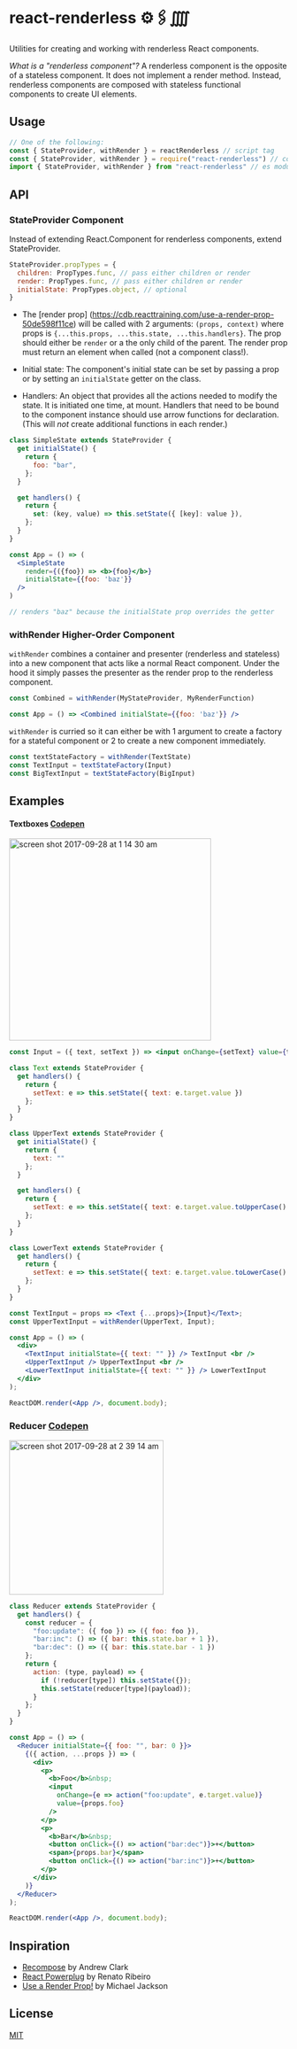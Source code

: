 # react-renderless ⚙️🖇⨌

Utilities for creating and working with renderless React components.

*What is a "renderless component"?* A renderless component is the opposite of a stateless component. It does not implement a render method. Instead, renderless components are composed with stateless functional components to create UI elements.

## Usage

```jsx
// One of the following:
const { StateProvider, withRender } = reactRenderless // script tag
const { StateProvider, withRender } = require("react-renderless") // commonjs
import { StateProvider, withRender } from "react-renderless" // es module
```

## API

### StateProvider Component

Instead of extending React.Component for renderless components, extend StateProvider.

```js
StateProvider.propTypes = {
  children: PropTypes.func, // pass either children or render
  render: PropTypes.func, // pass either children or render
  initialState: PropTypes.object, // optional
}
```

- The [render prop] (https://cdb.reacttraining.com/use-a-render-prop-50de598f11ce) will be called with 2 arguments: `(props, context)` where props is `{...this.props, ...this.state, ...this.handlers}`. The prop should either be `render` or a the only child of the parent. The render prop must return an element when called (not a component class!).

- Initial state: The component's initial state can be set by passing a prop or by setting an `initialState` getter on the class.

- Handlers: An object that provides all the actions needed to modify the state. It is initiated one time, at mount. Handlers that need to be bound to the component instance should use arrow functions for declaration. (This will _not_ create additional functions in each render.)

```jsx
class SimpleState extends StateProvider {
  get initialState() {
    return {
      foo: "bar",
    };
  }

  get handlers() {
    return {
      set: (key, value) => this.setState({ [key]: value }),
    };
  }
}

const App = () => (
  <SimpleState
    render={({foo}) => <b>{foo}</b>}
    initialState={{foo: 'baz'}}
  />
)

// renders "baz" because the initialState prop overrides the getter

```

### withRender Higher-Order Component

`withRender` combines a container and presenter (renderless and stateless) into a new component that acts like a normal React component. Under the hood it simply passes the presenter as the render prop to the renderless component.



```jsx
const Combined = withRender(MyStateProvider, MyRenderFunction)

const App = () => <Combined initialState={{foo: 'baz'}} />
```

`withRender` is curried so it can either be with 1 argument to create a factory for a stateful component or 2 to create a new component immediately.

```jsx
const textStateFactory = withRender(TextState)
const TextInput = textStateFactory(Input)
const BigTextInput = textStateFactory(BigInput)
```

## Examples

#### Textboxes [Codepen](https://codepen.io/alexkrolick/pen/RLVprZ/)

[<img width="365" alt="screen shot 2017-09-28 at 1 14 30 am" src="https://user-images.githubusercontent.com/1571667/30955993-774923ea-a3ea-11e7-8cc9-65978c654b21.png">](https://codepen.io/alexkrolick/pen/RLVprZ/)

```jsx
const Input = ({ text, setText }) => <input onChange={setText} value={text} />;

class Text extends StateProvider {
  get handlers() {
    return {
      setText: e => this.setState({ text: e.target.value })
    };
  }
}

class UpperText extends StateProvider {
  get initialState() {
    return {
      text: ""
    };
  }

  get handlers() {
    return {
      setText: e => this.setState({ text: e.target.value.toUpperCase() })
    };
  }
}

class LowerText extends StateProvider {
  get handlers() {
    return {
      setText: e => this.setState({ text: e.target.value.toLowerCase() })
    };
  }
}

const TextInput = props => <Text {...props}>{Input}</Text>;
const UpperTextInput = withRender(UpperText, Input);

const App = () => (
  <div>
    <TextInput initialState={{ text: "" }} /> TextInput <br />
    <UpperTextInput /> UpperTextInput <br />
    <LowerTextInput initialState={{ text: "" }} /> LowerTextInput
  </div>
);

ReactDOM.render(<App />, document.body);
```

### Reducer [Codepen](https://codepen.io/alexkrolick/pen/eGWEXZ?editors=0010)

[<img width="279" alt="screen shot 2017-09-28 at 2 39 14 am" src="https://user-images.githubusercontent.com/1571667/30959869-48ae6f20-a3f6-11e7-94e9-0457435fb4db.png">](https://codepen.io/alexkrolick/pen/eGWEXZ?editors=0010)

```jsx
class Reducer extends StateProvider {
  get handlers() {
    const reducer = {
      "foo:update": ({ foo }) => ({ foo: foo }),
      "bar:inc": () => ({ bar: this.state.bar + 1 }),
      "bar:dec": () => ({ bar: this.state.bar - 1 })
    };
    return {
      action: (type, payload) => {
        if (!reducer[type]) this.setState({});
        this.setState(reducer[type](payload));
      }
    };
  }
}

const App = () => (
  <Reducer initialState={{ foo: "", bar: 0 }}>
    {({ action, ...props }) => (
      <div>
        <p>
          <b>Foo</b>&nbsp;
          <input
            onChange={e => action("foo:update", e.target.value)}
            value={props.foo}
          />
        </p>
        <p>
          <b>Bar</b>&nbsp;
          <button onClick={() => action("bar:dec")}>+</button>
          <span>{props.bar}</span>
          <button onClick={() => action("bar:inc")}>+</button>
        </p>
      </div>
    )}
  </Reducer>
);

ReactDOM.render(<App />, document.body);
```

## Inspiration

- [Recompose](https://github.com/acdlite/recompose) by Andrew Clark
- [React Powerplug](https://github.com/renatorib/react-powerplug) by Renato Ribeiro
- [Use a Render Prop!](https://cdb.reacttraining.com/use-a-render-prop-50de598f11ce) by Michael Jackson

## License 

[MIT](./LICENSE)
